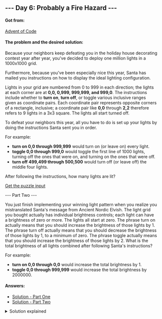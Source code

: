 ## --- Day 6: Probably a Fire Hazard ---

#### Got from:

[Advent of Code](https://adventofcode.com)

#### The problem and the desired solution:

Because your neighbors keep defeating you in the holiday house decorating contest year after year, you've decided to deploy one million lights in a 1000x1000 grid.

Furthermore, because you've been especially nice this year, Santa has mailed you instructions on how to display the ideal lighting configuration.

Lights in your grid are numbered from 0 to 999 in each direction; the lights at each corner are at **0,0, 0,999, 999,999, and 999,0**. The instructions include whether to **turn on**, **turn off**, or toggle various inclusive ranges given as coordinate pairs. Each coordinate pair represents opposite corners of a rectangle, inclusive; a coordinate pair like **0,0** through **2,2** therefore refers to 9 lights in a 3x3 square. The lights all start turned off.

To defeat your neighbors this year, all you have to do is set up your lights by doing the instructions Santa sent you in order.

For example:

- **turn on 0,0 through 999,999** would turn on (or leave on) every light.
- **toggle 0,0 through 999,0** would toggle the first line of 1000 lights, turning off the ones that were on, and turning on the ones that were off.
- **turn off 499,499 through 500,500** would turn off (or leave off) the middle four lights.

After following the instructions, how many lights are lit?

[Get the puzzle input](day6.txt)

--- Part Two ---

You just finish implementing your winning light pattern when you realize you mistranslated Santa's message from Ancient Nordic Elvish.
The light grid you bought actually has individual brightness controls; each light can have a brightness of zero or more. The lights all start at zero.
The phrase turn on actually means that you should increase the brightness of those lights by 1.
The phrase turn off actually means that you should decrease the brightness of those lights by 1, to a minimum of zero.
The phrase toggle actually means that you should increase the brightness of those lights by 2.
What is the total brightness of all lights combined after following Santa's instructions?

For example:

- **turn on 0,0 through 0,0** would increase the total brightness by 1.
- **toggle 0,0 through 999,999** would increase the total brightness by 2000000.

#### Answers:

- [Solution - Part One](day6-1.js)
- [Solution - Part Two](day6-2.js)

<details>
  <summary>Solution explained</summary>
  <p>To keep the code a bit cleaner, I stored the input in a txt file and import it. Each line was returned as a string inside an array by The readFileSync.</p>

  <p>Part One: First, I created the "getInstructions" function to iterate through the instructions array and, using regex, to extract the command, where it starts and where it ends. To create the light grid I used a Uint8Array to store the lights' states. Then, I created a "followInstructions" that receives an instructions array, iterates through it and apply the commands to the right lights. Finally, I used reduce to calculate the number of total lit lights.</p>

  <p>Part Two: Almost the same as the first part, with the exception that the "followInstructions" function would add or remove from the brightness score instead of just assigning 0 or 1. In the end, I also used reduce to calculate the total brightness.</p>
  </details>
